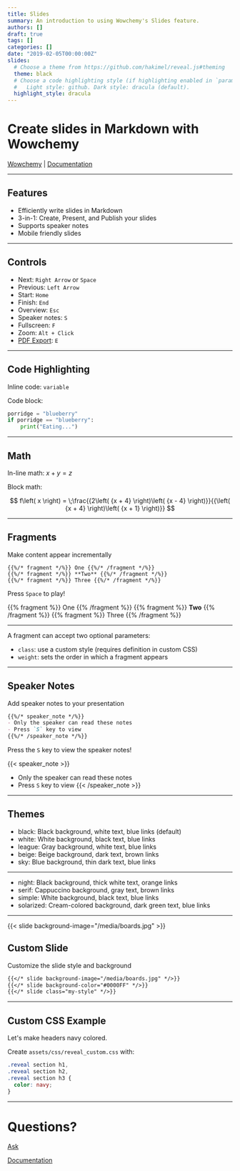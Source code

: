 ```yaml
---
title: Slides
summary: An introduction to using Wowchemy's Slides feature.
authors: []
draft: true
tags: []
categories: []
date: "2019-02-05T00:00:00Z"
slides:
  # Choose a theme from https://github.com/hakimel/reveal.js#theming
  theme: black
  # Choose a code highlighting style (if highlighting enabled in `params.toml`)
  #   Light style: github. Dark style: dracula (default).
  highlight_style: dracula
---
```


# Create slides in Markdown with Wowchemy

[Wowchemy](https://wowchemy.com/) | [Documentation](https://owchemy.com/docs/managing-content/#create-slides)

---

## Features

- Efficiently write slides in Markdown
- 3-in-1: Create, Present, and Publish your slides
- Supports speaker notes
- Mobile friendly slides

---

## Controls

- Next: `Right Arrow` or `Space`
- Previous: `Left Arrow`
- Start: `Home`
- Finish: `End`
- Overview: `Esc`
- Speaker notes: `S`
- Fullscreen: `F`
- Zoom: `Alt + Click`
- [PDF Export](https://github.com/hakimel/reveal.js#pdf-export): `E`

---

## Code Highlighting

Inline code: `variable`

Code block:
```python
porridge = "blueberry"
if porridge == "blueberry":
    print("Eating...")
```

---

## Math

In-line math: $x + y = z$

Block math:

$$
f\left( x \right) = \;\frac{{2\left( {x + 4} \right)\left( {x - 4} \right)}}{{\left( {x + 4} \right)\left( {x + 1} \right)}}
$$

---

## Fragments

Make content appear incrementally

```
{{%/* fragment */%}} One {{%/* /fragment */%}}
{{%/* fragment */%}} **Two** {{%/* /fragment */%}}
{{%/* fragment */%}} Three {{%/* /fragment */%}}
```

Press `Space` to play!

{{% fragment %}} One {{% /fragment %}}
{{% fragment %}} **Two** {{% /fragment %}}
{{% fragment %}} Three {{% /fragment %}}

---

A fragment can accept two optional parameters:

- `class`: use a custom style (requires definition in custom CSS)
- `weight`: sets the order in which a fragment appears

---

## Speaker Notes

Add speaker notes to your presentation

```markdown
{{%/* speaker_note */%}}
- Only the speaker can read these notes
- Press `S` key to view
{{%/* /speaker_note */%}}
```

Press the `S` key to view the speaker notes!

{{< speaker_note >}}
- Only the speaker can read these notes
- Press `S` key to view
{{< /speaker_note >}}

---

## Themes

- black: Black background, white text, blue links (default)
- white: White background, black text, blue links
- league: Gray background, white text, blue links
- beige: Beige background, dark text, brown links
- sky: Blue background, thin dark text, blue links

---

- night: Black background, thick white text, orange links
- serif: Cappuccino background, gray text, brown links
- simple: White background, black text, blue links
- solarized: Cream-colored background, dark green text, blue links

---

{{< slide background-image="/media/boards.jpg" >}}

## Custom Slide

Customize the slide style and background

```markdown
{{</* slide background-image="/media/boards.jpg" */>}}
{{</* slide background-color="#0000FF" */>}}
{{</* slide class="my-style" */>}}
```

---

## Custom CSS Example

Let's make headers navy colored.

Create `assets/css/reveal_custom.css` with:

```css
.reveal section h1,
.reveal section h2,
.reveal section h3 {
  color: navy;
}
```

---

# Questions?

[Ask](https://github.com/wowchemy/wowchemy-hugo-modules/discussions)

[Documentation](https://wowchemy.com/docs/managing-content/#create-slides)
